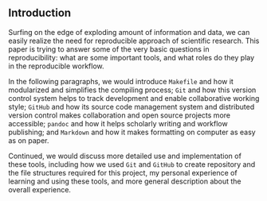 

## Introduction

Surfing on the edge of exploding amount of information and data, we can easily realize the need for reproducible approach of scientific research. This paper is trying to answer some of the very basic questions in reproducibility: what are some important tools, and what roles do they play in the reproducible workflow.


In the following paragraphs, we would introduce `Makefile` and how it modularized and simplifies the compiling process; `Git` and how this version control system helps to track development and enable collaborative working style; `GitHub` and how its source code management system and distributed version control makes collaboration and open source projects more accessible; `pandoc` and how it helps scholarly writing and workflow publishing; and `Markdown` and how it makes formatting on computer as easy as on paper.

Continued, we would discuss more detailed use and implementation of these tools, including how we used `Git` and `GitHub` to create repository and the file structures required for this project, my personal experience of learning and using these tools, and more general description about the overall experience.
